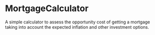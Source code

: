 # MortgageCalculator
A simple calculator to assess the opportunity cost of getting a mortgage taking into account the expected inflation and other investment options.
